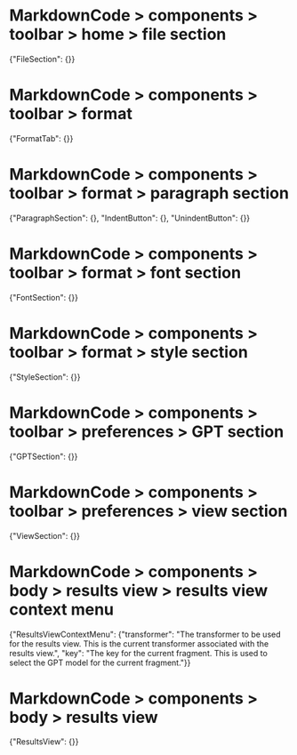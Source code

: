 # MarkdownCode > components > toolbar > home > file section
{"FileSection": {}}
# MarkdownCode > components > toolbar > format
{"FormatTab": {}}
# MarkdownCode > components > toolbar > format > paragraph section
{"ParagraphSection": {}, "IndentButton": {}, "UnindentButton": {}}
# MarkdownCode > components > toolbar > format > font section
{"FontSection": {}}
# MarkdownCode > components > toolbar > format > style section
{"StyleSection": {}}

# MarkdownCode > components > toolbar > preferences > GPT section
{"GPTSection": {}}
# MarkdownCode > components > toolbar > preferences > view section
{"ViewSection": {}}
# MarkdownCode > components > body > results view > results view context menu
{"ResultsViewContextMenu": {"transformer": "The transformer to be used for the results view. This is the current transformer associated with the results view.", "key": "The key for the current fragment. This is used to select the GPT model for the current fragment."}}
# MarkdownCode > components > body > results view
{"ResultsView": {}}
